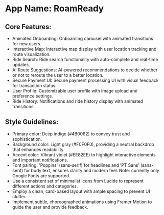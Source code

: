 # **App Name**: RoamReady

## Core Features:

- Animated Onboarding: Onboarding carousel with animated transitions for new users.
- Interactive Map: Interactive map display with user location tracking and route visualization.
- Ride Search: Ride search functionality with auto-complete and real-time updates.
- AI Route Suggestions: AI-powered recommendations to decide whether or not to reroute the user to a better location.
- Secure Payment UI: Secure payment processing UI with visual feedback for transaction status.
- User Profile: Customizable user profile with image upload and preference settings.
- Ride History: Notifications and ride history display with animated transitions.

## Style Guidelines:

- Primary color: Deep indigo (#4B0082) to convey trust and sophistication.
- Background color: Light gray (#F0F0F0), providing a neutral backdrop that enhances readability.
- Accent color: Vibrant violet (#EE82EE) to highlight interactive elements and important notifications.
- Font pairing: 'Poppins' (sans-serif) for headlines and 'PT Sans' (sans-serif) for body text, ensures clarity and modern feel. Note: currently only Google Fonts are supported.
- Use a consistent set of minimalist icons from Lucide to represent different actions and categories.
- Employ a clean, card-based layout with ample spacing to prevent UI clutter.
- Implement subtle, choreographed animations using Framer Motion to guide the user and provide feedback.